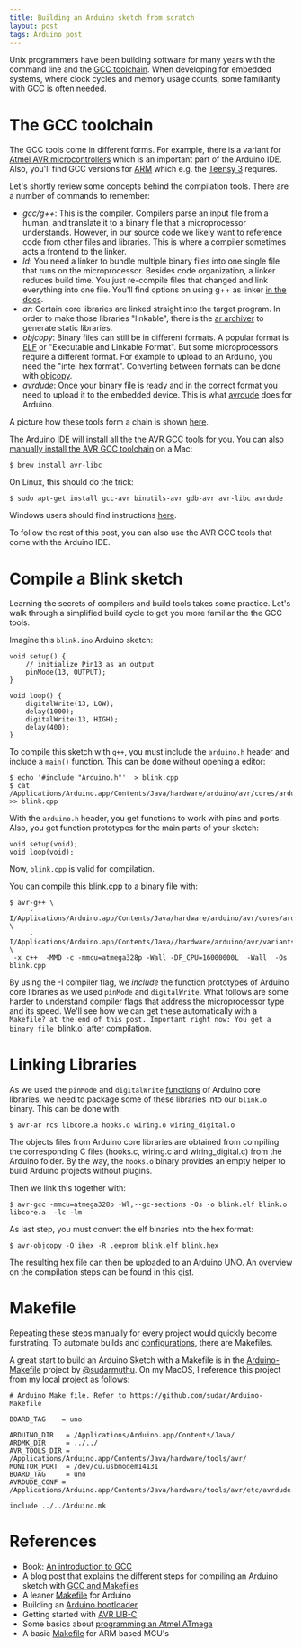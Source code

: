 ```yaml
---
title: Building an Arduino sketch from scratch
layout: post
tags: Arduino post
---
```

Unix programmers have been building software for many years with the command line and the [GCC toolchain](http://en.wikipedia.org/wiki/GNU_Compiler_Collection). When developing for embedded systems, where clock cycles and memory usage counts, some familiarity with GCC is often needed.

# The GCC toolchain

The GCC tools come in different forms. For example, there is a variant for [Atmel AVR microcontrollers](https://gcc.gnu.org/wiki/avr-gcc) which is an important part of the Arduino IDE. Also, you'll find GCC versions for [ARM](https://launchpad.net/gcc-arm-embedded) which e.g. the [Teensy 3](https://forum.pjrc.com/threads/1600-Compile-GCC-for-teensy-3) requires.

Let's shortly review some concepts behind the compilation tools. There are a number of commands to remember:

* _gcc/g++_: This is the compiler. Compilers parse an input file from a human, and translate it to a binary file that a microprocessor understands. However, in our source code we likely want to reference code from other files and libraries. This is where a compiler sometimes acts a frontend to the linker.
* *ld*: You need a linker to bundle multiple binary files into one single file that runs on the microprocessor. Besides code organization, a linker reduces build time. You just re-compile files that changed and link everything into one file. You'll find options on using g++ as linker [in the docs](http://www.nongnu.org/avr-libc/user-manual/using_tools.html).
* *ar*:  Certain core libraries are linked straight into the target program. In order to make those libraries "linkable", there is the [ar archiver](http://www.network-theory.co.uk/docs/gccintro/gccintro_79.html) to generate static libraries.
* *objcopy*: Binary files can still be in different formats. A popular format is [ELF](http://en.wikipedia.org/wiki/Executable_and_Linkable_Format) or "Executable and Linkable Format". But some microprocessors require a different format. For example to upload to an Arduino, you need the "intel hex format".  Converting between formats can be done with [objcopy](http://ccrma.stanford.edu/planetccrma/man/man1/avr-objcopy.1.html).
* *avrdude*: Once your binary file is ready and in the correct format you need to upload it to the embedded device. This is what [avrdude](http://www.nongnu.org/avrdude/) does for Arduino.

A picture how these tools form a chain is shown [here](http://www.jusquici.org/blog/?page_id=202).

The Arduino IDE will install all the the AVR GCC tools for you. You can also [manually install the AVR GCC toolchain](http://nothingtodisplay.org/avr-toolchain-with-homebrew-mac-os-x/) on a Mac:

    $ brew install avr-libc

On Linux, this should do the trick:

    $ sudo apt-get install gcc-avr binutils-avr gdb-avr avr-libc avrdude

Windows users should find instructions [here](winavr.sourceforge.net). 

To follow the rest of this post, you can also use the AVR GCC tools that come with the Arduino IDE.


# Compile a Blink sketch

Learning the secrets of compilers and build tools takes some practice. Let's walk through a simplified build cycle to get you more familiar the the GCC tools.

Imagine this `blink.ino` Arduino sketch:

    
    void setup() {
    	// initialize Pin13 as an output
    	pinMode(13, OUTPUT);
    }
    
    void loop() {
    	digitalWrite(13, LOW);   
    	delay(1000);            
    	digitalWrite(13, HIGH); 
    	delay(400);            
    }


To compile this sketch with `g++`, you must include the `arduino.h` header and include a `main()` function. This can be done without opening a editor:


    $ echo '#include "Arduino.h"'  > blink.cpp
    $ cat /Applications/Arduino.app/Contents/Java/hardware/arduino/avr/cores/arduino/main.cpp >> blink.cpp


With the `arduino.h` header, you get functions to work with pins and ports. Also, you get function prototypes for the main parts of your sketch:

    void setup(void);
    void loop(void);

Now, `blink.cpp` is valid for compilation.

You can compile this blink.cpp to a binary file with:

    $ avr-g++ \
         -I/Applications/Arduino.app/Contents/Java/hardware/arduino/avr/cores/arduino/ \
         -I/Applications/Arduino.app/Contents/Java//hardware/arduino/avr/variants/standard \
	 -x c++  -MMD -c -mmcu=atmega328p -Wall -DF_CPU=16000000L  -Wall  -Os  blink.cpp

By using the -I compiler flag, we *include* the function prototypes of Arduino core libraries as we used `pinMode` and `digitalWrite`. What follows are some harder to understand compiler flags that address the microprocessor type and its speed. We'll see how we can get these automatically with a `Makefile? at the end of this post. Important right now: You get a binary file `blink.o` after compilation.


# Linking Libraries

As we used the `pinMode` and `digitalWrite` [functions](https://github.com/arduino/Arduino/blob/master/hardware/arduino/avr/cores/arduino/wiring_digital.c) of Arduino core libraries, we need to package some of these libraries into our `blink.o` binary. This can be done with:

    $ avr-ar rcs libcore.a hooks.o wiring.o wiring_digital.o

The objects files from Arduino core libraries are obtained from compiling the corresponding C files (hooks.c, wiring.c and wiring_digital.c) from the Arduino folder.  By the way, the `hooks.o` binary provides an empty helper to build Arduino projects without plugins.

Then we link this together with:

    $ avr-gcc -mmcu=atmega328p -Wl,--gc-sections -Os -o blink.elf blink.o libcore.a  -lc -lm

As last step, you must convert the elf binaries into the hex format:

    $ avr-objcopy -O ihex -R .eeprom blink.elf blink.hex

The resulting hex file can then be uploaded to an Arduino UNO. An overview on the compilation steps can be found in this [gist](https://gist.github.com/mulderp/36ca39a9911d54de66ec).

# Makefile

Repeating these steps manually for every project would quickly become furstrating. To automate builds and [configurations](http://en.wikipedia.org/wiki/Configure_script), there are Makefiles.

A great start to build an Arduino Sketch with a Makefile is in the [Arduino-Makefile](https://github.com/sudar/Arduino-Makefile) project by [@sudarmuthu](https://twitter.com/sudarmuthu). On my MacOS, I reference this project from my local project as follows:

    # Arduino Make file. Refer to https://github.com/sudar/Arduino-Makefile
    
    BOARD_TAG    = uno
    
    ARDUINO_DIR   = /Applications/Arduino.app/Contents/Java/
    ARDMK_DIR     = ../../
    AVR_TOOLS_DIR = /Applications/Arduino.app/Contents/Java/hardware/tools/avr/
    MONITOR_PORT  = /dev/cu.usbmodem14131
    BOARD_TAG     = uno
    AVRDUDE_CONF = /Applications/Arduino.app/Contents/Java/hardware/tools/avr/etc/avrdude.conf
    
    include ../../Arduino.mk

# References

* Book: [An introduction to GCC](http://www.network-theory.co.uk/gcc/intro/)
* A blog post that explains the different steps for compiling an Arduino sketch with [GCC and Makefiles](https://www.ashleymills.com/node/327)
* A leaner [Makefile](https://gist.github.com/wolever/273821) for Arduino
* Building an [Arduino bootloader](http://angryelectron.com/stk500-arduino-bootloader/)
* Getting started with [AVR LIB-C](http://www.atmel.com/images/doc1497.pdf)
* Some basics about [programming an Atmel ATmega](http://hackaday.com/2010/10/25/avr-programming-02-the-hardware/)
* A basic [Makefile](https://github.com/muccc/arm-workshop/blob/master/mvp/Makefile) for ARM based MCU's

